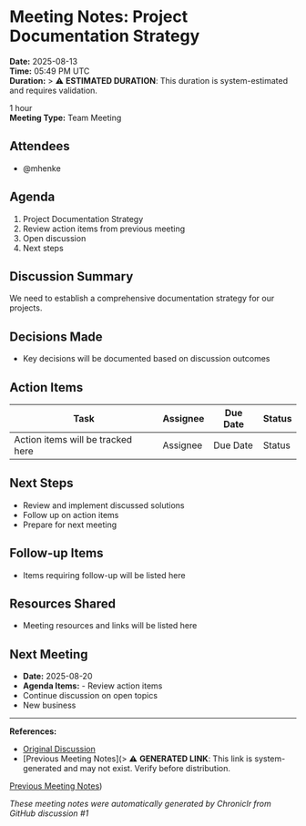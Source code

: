 # Meeting Notes: Project Documentation Strategy

**Date:** 2025-08-13  
**Time:** 05:49 PM UTC  
**Duration:** > ⚠️ **ESTIMATED DURATION**: This duration is system-estimated and requires validation.

1 hour  
**Meeting Type:** Team Meeting

## Attendees

- @mhenke

## Agenda

1. Project Documentation Strategy
2. Review action items from previous meeting
3. Open discussion
4. Next steps

## Discussion Summary

We need to establish a comprehensive documentation strategy for our projects.

## Decisions Made

- Key decisions will be documented based on discussion outcomes

## Action Items

| Task | Assignee | Due Date | Status |
|------|----------|----------|--------|
| Action items will be tracked here | Assignee | Due Date | Status |

## Next Steps

- Review and implement discussed solutions
- Follow up on action items
- Prepare for next meeting

## Follow-up Items

- Items requiring follow-up will be listed here

## Resources Shared

- Meeting resources and links will be listed here

## Next Meeting

- **Date:** 2025-08-20
- **Agenda Items:** - Review action items
- Continue discussion on open topics
- New business

---
**References:**
- [Original Discussion](https://github.com/mhenke/chroniclr/discussions/1)
- [Previous Meeting Notes](> ⚠️ **GENERATED LINK**: This link is system-generated and may not exist. Verify before distribution.

[Previous Meeting Notes](https://github.com/mhenke/chroniclr/blob/main/generated/meeting-notes/previous-meeting.md))

*These meeting notes were automatically generated by Chroniclr from GitHub discussion #1*